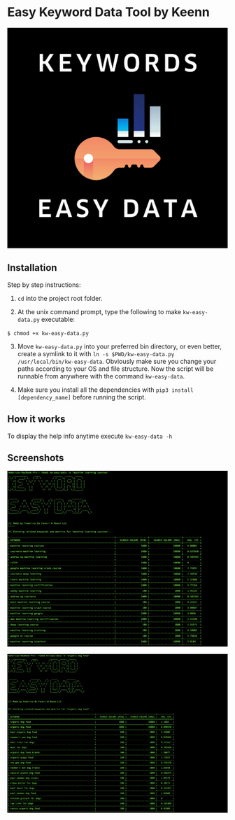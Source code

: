 # Easy Keyword Data Tool by Keenn

![Logo of keyword easy data](./img/logo.png)

## Installation

Step by step instructions:

1. `cd` into the project root folder.

2. At the unix command prompt, type the following to make `kw-easy-data.py` executable:

`$ chmod +x kw-easy-data.py`

3. Move `kw-easy-data.py` into your preferred bin directory, or even better, create a symlink to it with `ln -s $PWD/kw-easy-data.py /usr/local/bin/kw-easy-data`. Obviously make sure you change your paths according to your OS and file structure. Now the script will be runnable from anywhere with the command `kw-easy-data`.

4. Make sure you install all the dependencies with `pip3 install [dependency_name]` before running the script.

## How it works

To display the help info anytime execute `kw-easy-data -h`

## Screenshots

![A screenshot of the script in action](./img/screenshot1.png)

![A second screenshot of the script in action](./img/screenshot2.png)
